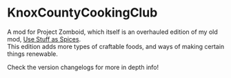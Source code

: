 # KnoxCountyCookingClub
A mod for Project Zomboid, which itself is an overhauled edition of my old mod, [Use Stuff as Spices](https://github.com/CyrusJazzberry/usestuffasspices).</br>
This edition adds more types of craftable foods, and ways of making certain things renewable.</br>

Check the version changelogs for more in depth info!
